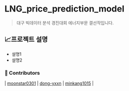 # LNG_price_prediction_model
> 대구 빅데이터 분석 경진대회 에너지부문 결선작입니다.


## 📈프로젝트 설명
- 설명1
- 설명2

### :rainbow: Contributors
| [moonstar0301](https://github.com/moonstar0301) | [dong-yxxn](https://github.com/dong-yxxn) | [minkang1015](https://github.com/minkang1015) |
